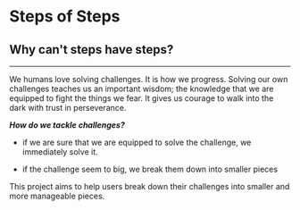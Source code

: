 # Steps of Steps

## Why can't steps have steps?

---

We humans love solving challenges. It is how we progress. Solving our own challenges teaches us an important wisdom; the knowledge
that we are equipped to fight the things we fear. It gives us courage to walk 
into the dark with trust in perseverance. 

***How do we tackle challenges?***

- if we are sure that we are equipped to solve the challenge, we 
immediately solve it.

- if the challenge seem to big, we break them down into smaller
pieces

This project aims to help users break down their challenges into smaller
and more manageable pieces.

